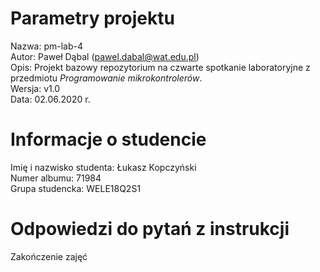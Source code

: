 # Parametry projektu

Nazwa: pm-lab-4  
Autor: Paweł Dąbal (pawel.dabal@wat.edu.pl)  
Opis: Projekt bazowy repozytorium na czwarte spotkanie laboratoryjne z przedmiotu _Programowanie mikrokontrolerów_.  
Wersja: v1.0  
Data: 02.06.2020 r.

# Informacje o studencie

Imię i nazwisko studenta: Łukasz Kopczyński  
Numer albumu: 71984  
Grupa studencka: WELE18Q2S1

# Odpowiedzi do pytań z instrukcji

Zakończenie zajęć 
